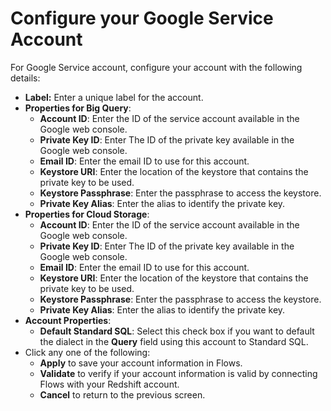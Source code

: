 # Configure your Google Service Account

For Google Service account, configure your account with the following details:

* **Label:** Enter a unique label for the account.
* **Properties for Big Query**:
  * **Account ID**: Enter the ID of the service account available in the Google web console.
  * **Private Key ID**: Enter The ID of the private key available in the Google web console.
  * **Email ID**: Enter the email ID to use for this account.
  * **Keystore URI**: Enter the location of the keystore that contains the private key to be used.
  * **Keystore Passphrase**: Enter the passphrase to access the keystore.
  * **Private Key Alias**: Enter the alias to identify the private key.
* **Properties for Cloud Storage**:
  * **Account ID**: Enter the ID of the service account available in the Google web console.
  * **Private Key ID**: Enter The ID of the private key available in the Google web console.
  * **Email ID**: Enter the email ID to use for this account.
  * **Keystore URI**: Enter the location of the keystore that contains the private key to be used.
  * **Keystore Passphrase**: Enter the passphrase to access the keystore.
  * **Private Key Alias**: Enter the alias to identify the private key.
* **Account Properties**:
  * **Default Standard SQL**: Select this check box if you want to default the dialect in the **Query** field using this account to Standard SQL.
* Click any one of the following:
  * **Apply** to save your account information in Flows.
  * **Validate** to verify if your account information is valid by connecting Flows with your Redshift account.
  * **Cancel** to return to the previous screen.
